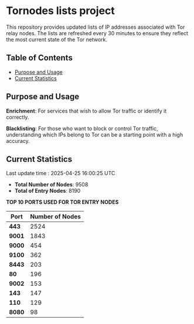 # Tornodes lists project

This repository provides updated lists of IP addresses associated with Tor relay nodes. The lists are refreshed every 30 minutes to ensure they reflect the most current state of the Tor network.

## Table of Contents

- [Purpose and Usage](#purpose-and-usage)
- [Current Statistics](#current-statistics)


## Purpose and Usage

**Enrichment**: For services that wish to allow Tor traffic or identify it correctly.

**Blacklisting**: For those who want to block or control Tor traffic, understanding which IPs belong to Tor can be a starting point with a high accuracy.

## Current Statistics

Last update time : 2025-04-25 16:00:25 UTC

- **Total Number of Nodes**: 9508
- **Total of Entry Nodes**: 8190

**TOP 10 PORTS USED FOR TOR ENTRY NODES**

| **Port** | **Number of Nodes** |
|------|-----------------|
| **443**   | 2524  |
| **9001**   | 1843  |
| **9000**   | 454  |
| **9100**   | 362  |
| **8443**   | 203  |
| **80**   | 196  |
| **9002**   | 153  |
| **143**   | 147  |
| **110**   | 129  |
| **8080**   | 98  |

